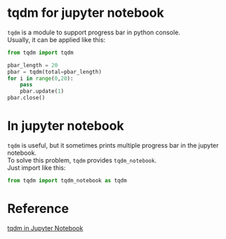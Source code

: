 # tqdm for jupyter notebook
`tqdm` is a module to support progress bar in python console. <br>
Usually, it can be applied like this:
```python
from tqdm import tqdm

pbar_length = 20
pbar = tqdm(total=pbar_length)
for i in range(0,20):
    pass
    pbar.update(1)
pbar.close()
```
# In jupyter notebook
`tqdm` is useful, but it sometimes prints multiple progress bar in the jupyter notebook. <br>
To solve this problem, `tqdm` provides `tqdm_notebook`. <br>
Just import like this:
```python
from tqdm import tqdm_notebook as tqdm
```

# Reference
[tqdm in Jupyter Notebook](https://stackoverflow.com/questions/42212810/tqdm-in-jupyter-notebook)
